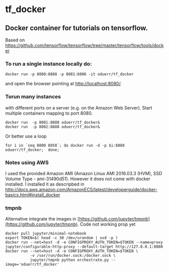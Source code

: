# tf_docker

## Docker container for tutorials on tensorflow. 
Based on https://github.com/tensorflow/tensorflow/tree/master/tensorflow/tools/docker

### To run a single instance locally do:
```{bash}
docker run -p 8080:8888 -p 8081:6006 -it oduerr/tf_docker
```
and open the browser pointing at [http://localhost:8080/](http://localhost:8080/). 

### Torun many instances 
with different ports on a server (e.g. on the Amazon Web Server). Start multiple containers mapping to port 8080.
```
docker run  -p 8081:8888 oduerr/tf_docker&
docker run  -p 8082:8888 oduerr/tf_docker&
```

Or better use a loop
```
for i in `seq 8800 8850`; do docker run -d -p $i:8888 oduerr/tf_docker;  done;
```

### Notes using AWS
I used the provided Amazon AMI (Amazon Linux AMI 2016.03.3 (HVM), SSD Volume Type - ami-31490d51). However it does not come with docker installed. I installed it as descripbed in 
http://docs.aws.amazon.com/AmazonECS/latest/developerguide/docker-basics.html#install_docker

### tmpnb
Alternative integrate the images in [https://github.com/jupyter/tmpnb](https://github.com/jupyter/tmpnb).
Code not working prop yet
```
docker pull jupyter/minimal-notebook
export TOKEN=$( head -c 30 /dev/urandom | xxd -p )
docker run --net=host -d -e CONFIGPROXY_AUTH_TOKEN=$TOKEN --name=proxy jupyter/configurable-http-proxy --default-target http://127.0.0.1:8080
docker run --net=host -d -e CONFIGPROXY_AUTH_TOKEN=$TOKEN \
           -v /var/run/docker.sock:/docker.sock \
           jupyter/tmpnb python orchestrate.py --image='oduerr/tf_docker'
```


